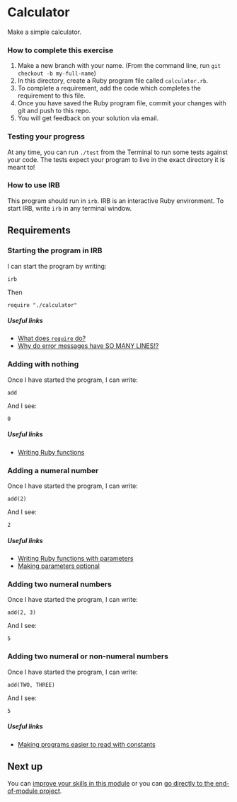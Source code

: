 # Calculator

Make a simple calculator.

### How to complete this exercise

1. Make a new branch with your name. (From the command line, run `git checkout -b my-full-name`)
2. In this directory, create a Ruby program file called `calculator.rb`.
3. To complete a requirement, add the code which completes the requirement to this file.
3. Once you have saved the Ruby program file, commit your changes with git and push to this repo.
4. You will get feedback on your solution via email.

### Testing your progress

At any time, you can run `./test` from the Terminal to run some tests against your code. The tests expect your program to live in the exact directory it is meant to!

### How to use IRB

This program should run in `irb`. IRB is an interactive Ruby environment. To start IRB, write `irb` in any terminal window.

## Requirements

### Starting the program in IRB

I can start the program by writing:

`irb`

Then 

`require "./calculator"`

##### Useful links

- [What does `require` do?](https://www.loom.com/share/63c4312a811f4704b88fce0bdcd3bc50)
- [Why do error messages have SO MANY LINES!?](https://www.loom.com/share/b17b50f37c5f43788e3c91113aba1f5c)

### Adding with nothing

Once I have started the program, I can write:

```
add
```

And I see:

```
0
```

##### Useful links

- [Writing Ruby functions](https://www.loom.com/share/aef99200116241a481a49e4532dba283)

### Adding a numeral number

Once I have started the program, I can write:

```
add(2)
```

And I see:

```
2
```

##### Useful links

- [Writing Ruby functions with parameters](https://www.loom.com/share/368863e6621442799ea0e823fa9c1b6e)
- [Making parameters optional](https://www.loom.com/share/a6f719cd4e3748828b2355e33c736bc5)

### Adding two numeral numbers

Once I have started the program, I can write:

```
add(2, 3)
```

And I see:

```
5
```

### Adding two numeral or non-numeral numbers

Once I have started the program, I can write:

```
add(TWO, THREE)
```

And I see: 

```
5
```

##### Useful links

- [Making programs easier to read with constants](https://www.loom.com/share/271203c75ef8402e9632b118da36f85b)

## Next up

You can [improve your skills in this module](../extra/1B) or you can [go directly to the end-of-module project](./END_OF_MODULE.md).
